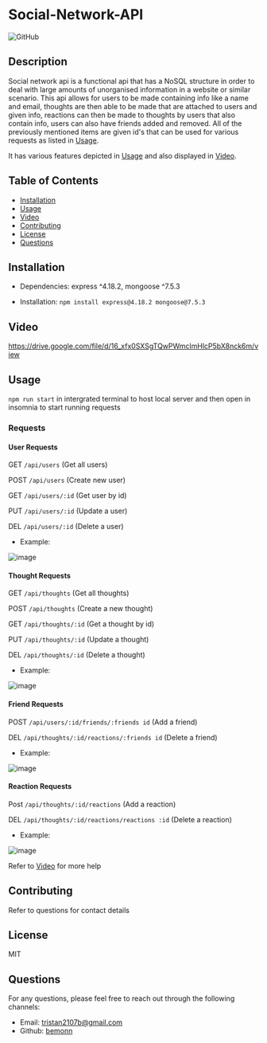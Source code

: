 # Social-Network-API

  ![GitHub](https://img.shields.io/badge/license-mit-blue)

## Description

  Social network api is a functional api that has a NoSQL structure in order to deal with large amounts of unorganised information in a website or similar scenario. This api allows for users to be made containing info like a name and email, thoughts are then able to be made that are attached to users and given info, reactions can then be made to thoughts by users that also contain info, users can also have friends added and removed. All of the previously mentioned items are given id's that can be used for various requests as listed in [Usage](#usage).

  It has various features depicted in [Usage](#usage) and also displayed in [Video](#video).


## Table of Contents
- [Installation](#installation)
- [Usage](#usage)
- [Video](#video)
- [Contributing](#contributing)
- [License](#license)
- [Questions](#Questions)
  
## Installation
- Dependencies: express ^4.18.2, mongoose ^7.5.3

- Installation: `npm install express@4.18.2 mongoose@7.5.3`


## Video

https://drive.google.com/file/d/16_xfx0SXSgTQwPWmclmHlcP5bX8nck6m/view 
  
## Usage

`npm run start` in intergrated terminal to host local server and then open in insomnia to start running requests

  ### Requests

  #### User Requests
  GET `/api/users` (Get all users)

  POST `/api/users` (Create new user)

  GET `/api/users/:id` (Get user by id)

  PUT `/api/users/:id` (Update a user)

  DEL `/api/users/:id` (Delete a user)

  - Example:

  ![image](https://github.com/Bemonn/Social-Network-API/assets/132788160/8c679931-0c42-4ef5-a11d-c4ee3c3d61a4)


  #### Thought Requests

  GET `/api/thoughts` (Get all thoughts)

  POST `/api/thoughts` (Create a new thought)

  GET `/api/thoughts/:id` (Get a thought by id)

  PUT `/api/thoughts/:id` (Update a thought)

  DEL `/api/thoughts/:id` (Delete a thought)

  - Example:
    
  ![image](https://github.com/Bemonn/Social-Network-API/assets/132788160/1034fc27-9ed8-4862-8664-2966a18e9583)

  #### Friend Requests

  POST `/api/users/:id/friends/:friends id` (Add a friend)

  DEL `/api/thoughts/:id/reactions/:friends id` (Delete a friend)

  - Example:
    
  ![image](https://github.com/Bemonn/Social-Network-API/assets/132788160/dc29ad75-90ab-4107-973a-c977f183d136)

  #### Reaction Requests

  Post `/api/thoughts/:id/reactions` (Add a reaction)

  DEL `/api/thoughts/:id/reactions/reactions :id` (Delete a reaction)

  - Example:
    
  ![image](https://github.com/Bemonn/Social-Network-API/assets/132788160/d584eac4-555e-498a-9e5c-1a453b05ff10)

  Refer to [Video](#video) for more help

  
## Contributing
  Refer to questions for contact details

  
## License
  MIT

## Questions
For any questions, please feel free to reach out through the following channels:
- Email: tristan2107b@gmail.com
- Github: [bemonn](https://github.com/bemonn)
